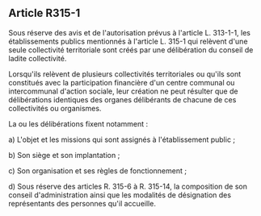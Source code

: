## Article R315-1

Sous réserve des avis et de l'autorisation prévus à l'article L. 313-1-1, les établissements publics mentionnés
à l'article L. 315-1 qui relèvent d'une seule collectivité territoriale sont créés par une délibération du conseil
de ladite collectivité.

Lorsqu'ils relèvent de plusieurs collectivités territoriales ou qu'ils sont constitués avec la participation
financière d'un centre communal ou intercommunal d'action sociale, leur création ne peut résulter que de
délibérations identiques des organes délibérants de chacune de ces collectivités ou organismes.

La ou les délibérations fixent notamment :

a) L'objet et les missions qui sont assignés à l'établissement public ;

b) Son siège et son implantation ;

c) Son organisation et ses règles de fonctionnement ;

d) Sous réserve des articles R. 315-6 à R. 315-14, la composition de son conseil d'administration ainsi que
les modalités de désignation des représentants des personnes qu'il accueille.

